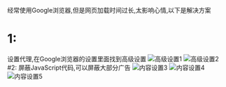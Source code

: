 经常使用Google浏览器,但是网页加载时间过长,太影响心情,以下是解决方案

# 1:
设置代理,在Google浏览器的设置里面找到高级设置
![高级设置1](https://github.com/BingJin-Zheng/Record/blob/master/打造干净的工作环境/1.png "1")
![高级设置2](https://github.com/BingJin-Zheng/Record/blob/master/打造干净的工作环境/2.png "2")
#2:
屏蔽JavaScript代码,可以屏蔽大部分广告
![内容设置3](https://github.com/BingJin-Zheng/Record/blob/master/打造干净的工作环境/3.png "3")
![内容设置4](https://github.com/BingJin-Zheng/Record/blob/master/打造干净的工作环境/4.png "4")
![内容设置5](https://github.com/BingJin-Zheng/Record/blob/master/打造干净的工作环境/5.png "5")